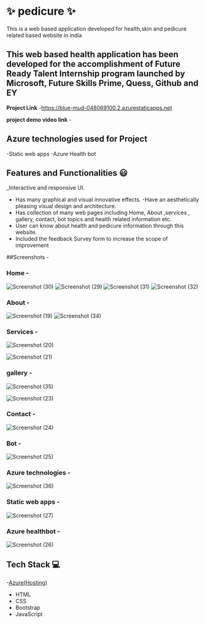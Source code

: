 # ✨ pedicure ✨

This is a web based application developed for health,skin and pedicure related based website in india

## This web based health application has been developed for the accomplishment of Future Ready Talent Internship program launched by Microsoft, Future Skills Prime, Quess, Github and EY

**Project Link** -https://blue-mud-048069100.2.azurestaticapps.net

**project demo video link** - 

## Azure technologies used for Project

-Static web apps 
-Azure Health bot

## Features and Functionalities 😃

_Interactive and responsive UI.
- Has many graphical and visual innovative effects.
-Have an aesthetically pleasing visual design and architecture.
- Has collection of many web pages including Home, About ,services , gallery, contact, bot topics and health related information etc.
- User can know about health and pedicure information through this website. 
- Included the feedback Survey form to increase the scope of improvement 

##Screenshots -
### Home -
![Screenshot (30)](https://user-images.githubusercontent.com/117900433/214256201-b52df1b0-c48b-418e-94f8-c8fec1ff70a5.png)
![Screenshot (29)](https://user-images.githubusercontent.com/117900433/214256287-ab1fb72d-e4b6-4504-897c-294d27b8026e.png)
![Screenshot (31)](https://user-images.githubusercontent.com/117900433/214256377-130b593d-b511-4df2-a413-4d0a7cc63111.png)
![Screenshot (32)](https://user-images.githubusercontent.com/117900433/214256452-8ed67bec-fc0d-4928-b09d-870cef36d8f4.png)

### About -
![Screenshot (19)](https://user-images.githubusercontent.com/117900433/214257551-f44d3131-d511-4f9f-a68b-b9d648004760.png)
![Screenshot (34)](https://user-images.githubusercontent.com/117900433/214257614-fa89c98b-0665-403d-8c8b-c76cdb1e4f6f.png)

### Services -
![Screenshot (20)](https://user-images.githubusercontent.com/117900433/214258027-e218d89a-364c-4a1f-99b9-1828305729ab.png)

![Screenshot (21)](https://user-images.githubusercontent.com/117900433/214258107-892cc5ff-118d-485f-91d7-be0fd5684917.png)

### gallery -

![Screenshot (35)](https://user-images.githubusercontent.com/117900433/214258713-9b801a70-2039-4f66-bfd0-ace37c79355c.png)

![Screenshot (23)](https://user-images.githubusercontent.com/117900433/214258771-2f2c5fe3-193a-4f7d-ab3d-0cff7718bcb8.png)

### Contact  - 

![Screenshot (24)](https://user-images.githubusercontent.com/117900433/214258942-1165f5b4-e317-445f-a31b-2e5cedaab779.png)

### Bot -

![Screenshot (25)](https://user-images.githubusercontent.com/117900433/214259041-714bad56-347f-49d4-a68b-d5741925f840.png)

### Azure technologies -

![Screenshot (36)](https://user-images.githubusercontent.com/117900433/214259920-5e8ab80a-9f38-4cda-a04f-673b314f9bad.png)


### Static web apps -

![Screenshot (27)](https://user-images.githubusercontent.com/117900433/214260033-5f8b0889-ef7f-4fda-aa70-0ce1cd3ae6d6.png)

### Azure healthbot -

![Screenshot (26)](https://user-images.githubusercontent.com/117900433/214260113-642eeb49-e0cf-43d0-a826-a2bce88c53f6.png)


## Tech Stack 💻


-[Azure(Hosting)](https://azure.microsoft.com/en-in/features/azure-portal/) 
- HTML
- CSS 
- Bootstrap 
- JavaScript 
